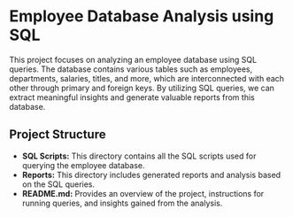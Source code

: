 # Employee Database Analysis using SQL
 
This project focuses on analyzing an employee database using SQL queries. The database contains various tables such as employees, departments, salaries, titles, and more, which are interconnected with each other through primary and foreign keys. By utilizing SQL queries, we can extract meaningful insights and generate valuable reports from this database. 
   
## Project Structure   
  
- **SQL Scripts:** This directory contains all the SQL scripts used for querying the employee database.
- **Reports:** This directory includes generated reports and analysis based on the SQL queries.
- **README.md:** Provides an overview of the project, instructions for running queries, and insights gained from the analysis.
   
